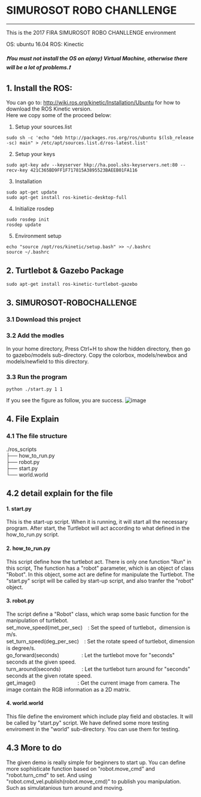 # SIMUROSOT ROBO CHANLLENGE 

--------

This is the 2017 FIRA SIMUROSOT ROBO CHANLLENGE environment<br>

OS: ubuntu 16.04
ROS: Kinectic

##### :exclamation:You must not install the OS on a(any) Virtual Machine, otherwise there will be a lot of problems.:exclamation:

## 1. Install the ROS:

You can go to:  http://wiki.ros.org/kinetic/Installation/Ubuntu
for how to download the ROS Kinetic version.<br>
Here we copy some of the proceed below:<br>

1. Setup your sources.list

```
sudo sh -c 'echo "deb http://packages.ros.org/ros/ubuntu $(lsb_release -sc) main" > /etc/apt/sources.list.d/ros-latest.list'
```
2. Setup your keys
```
sudo apt-key adv --keyserver hkp://ha.pool.sks-keyservers.net:80 --recv-key 421C365BD9FF1F717815A3895523BAEEB01FA116
```
3. Installation
```
sudo apt-get update
sudo apt-get install ros-kinetic-desktop-full
```
4. Initialize rosdep
```
sudo rosdep init
rosdep update
```
5. Environment setup
```
echo "source /opt/ros/kinetic/setup.bash" >> ~/.bashrc
source ~/.bashrc
```

## 2. Turtlebot & Gazebo Package
```
sudo apt-get install ros-kinetic-turtlebot-gazebo
```
   
## 3. SIMUROSOT-ROBOCHALLENGE
### 3.1 Download this project
### 3.2 Add the modles
In your home directory, Press Ctrl+H to show the hidden directory, then go to gazebo/models sub-directory. Copy the colorbox, models/newbox and models/newfield to this directory.

### 3.3 Run the program <br>
```
python ./start.py 1 1
```

If you see the figure as follow, you are success.
![image](https://github.com/zerowind168/SIMUROSOT-ROBOCHALLENGE/blob/master/roboc.png) 
## 4. File Explain 
### 4.1 The file structure 

./ros_scripts<br>
├── how_to_run.py<br>
├── robot.py<br>
├── start.py<br>
└── world.world<br>

## 4.2 detail explain for the file
#### 1. start.py
This is the start-up script. When it is running, it will start all the necessary program. After start, the Turtlebot will act according to what defined in the how_to_run.py script.
#### 2. how_to_run.py
This script define how the turtlebot act. There is only one function "Run" in this script, The function has a "robot" parameter, which is an object of class "Robot". In this object, some act are define for manipulate the Turtlebot. The "start.py" script will be called by start-up script, and also tranfer the "robot" object.

#### 3. robot.py
The script define a "Robot" class, which wrap some basic function for the manipulation of turtlebot.<br>
set_move_speed(met_per_sec)　: Set the speed of turtlebot，dimension is m/s.<br>
set_turn_speed(deg_per_sec)　: Set the rotate speed of turtlebot, dimension is degree/s.<br>
go_forward(seconds)　　　　 : Let the turtlebot move for "seconds" seconds at the given speed.<br>
turn_around(seconds)　　　　: Let the turtlebot turn around for "seconds" seconds at the given rotate speed.<br>
get_image()　　　　　　　　: Get the current image from camera. The image contain the RGB information as a 2D matrix.
#### 4. world.world
This file define the enviroment which include play field and obstacles. It will be called by "start.py" script. We have defined some more testing enviroment in the "world" sub-directory. You can use them for testing. 

## 4.3 More to do
The given demo is really simple for beginners to start up. You can define more sophisticate function based on "robot.move_cmd" and "robot.turn_cmd" to set. And using "robot.cmd_vel.publish(robot.move_cmd)" to publish you manipulation. Such as simulatanious turn around and moving.
